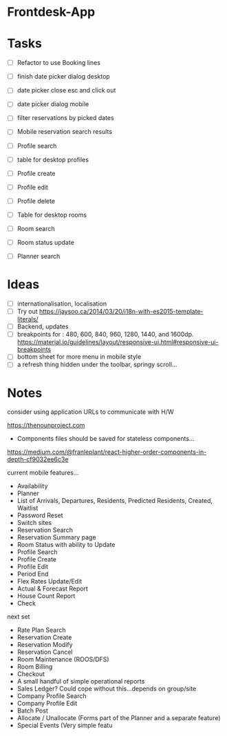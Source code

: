# Frontdesk-App

Tasks
=====

- [ ] Refactor to use Booking lines
- [ ] finish date picker dialog desktop
- [ ] date picker close esc and click out
- [ ] date picker dialog mobile
- [ ] filter reservations by picked dates
- [ ] Mobile reservation search results

- [ ] Profile search 
- [ ] table for desktop profiles
- [ ] Profile create
- [ ] Profile edit
- [ ] Profile delete 

- [ ] Table for desktop rooms
- [ ] Room search
- [ ] Room status update

- [ ] Planner search

Ideas
=====

- [ ] internationalisation, localisation
- [ ] Try out https://jaysoo.ca/2014/03/20/i18n-with-es2015-template-literals/
- [ ] Backend, updates
- [ ] breakpoints for : 480, 600, 840, 960, 1280, 1440, and 1600dp. https://material.io/guidelines/layout/responsive-ui.html#responsive-ui-breakpoints
- [ ] bottom sheet for more menu in mobile style 
- [ ] a refresh thing hidden under the toolbar, springy scroll...

Notes
=====

consider using application URLs to communicate with H/W

https://thenounproject.com
- Components files should be saved for stateless components...

https://medium.com/@franleplant/react-higher-order-components-in-depth-cf9032ee6c3e

current mobile features...

- Availability 
- Planner
- List of Arrivals, Departures, Residents, Predicted Residents, Created, Waitlist
- Password Reset
- Switch sites
- Reservation Search
- Reservation Summary page
- Room Status with ability to Update
- Profile Search
- Profile Create
- Profile Edit
- Period End
- Flex Rates Update/Edit
- Actual & Forecast Report
- House Count Report
- Check

next set
- Rate Plan Search
- Reservation Create
- Reservation Modify
- Reservation Cancel
- Room Maintenance (ROOS/DFS)
- Room Billing
- Checkout
- A small handful of simple operational reports
- Sales Ledger? Could cope without this...depends on group/site
- Company Profile Search
- Company Profile Edit
- Batch Post
- Allocate / Unallocate (Forms part of the Planner and a separate feature)
- Special Events (Very simple featu